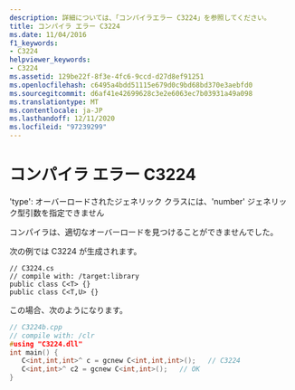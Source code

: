 ```yaml
---
description: 詳細については、「コンパイラエラー C3224」を参照してください。
title: コンパイラ エラー C3224
ms.date: 11/04/2016
f1_keywords:
- C3224
helpviewer_keywords:
- C3224
ms.assetid: 129be22f-8f3e-4fc6-9ccd-d27d8ef91251
ms.openlocfilehash: c6495a4bdd51115e679d0c9bd68bd370e3aebfd0
ms.sourcegitcommit: d6af41e42699628c3e2e6063ec7b03931a49a098
ms.translationtype: MT
ms.contentlocale: ja-JP
ms.lasthandoff: 12/11/2020
ms.locfileid: "97239299"
---
```

# <a name="compiler-error-c3224"></a>コンパイラ エラー C3224

'type': オーバーロードされたジェネリック クラスには、'number' ジェネリック型引数を指定できません

コンパイラは、適切なオーバーロードを見つけることができませんでした。

次の例では C3224 が生成されます。

```
// C3224.cs
// compile with: /target:library
public class C<T> {}
public class C<T,U> {}
```

この場合、次のようになります。

```cpp
// C3224b.cpp
// compile with: /clr
#using "C3224.dll"
int main() {
   C<int,int,int>^ c = gcnew C<int,int,int>();   // C3224
   C<int,int>^ c2 = gcnew C<int,int>();   // OK
}
```

